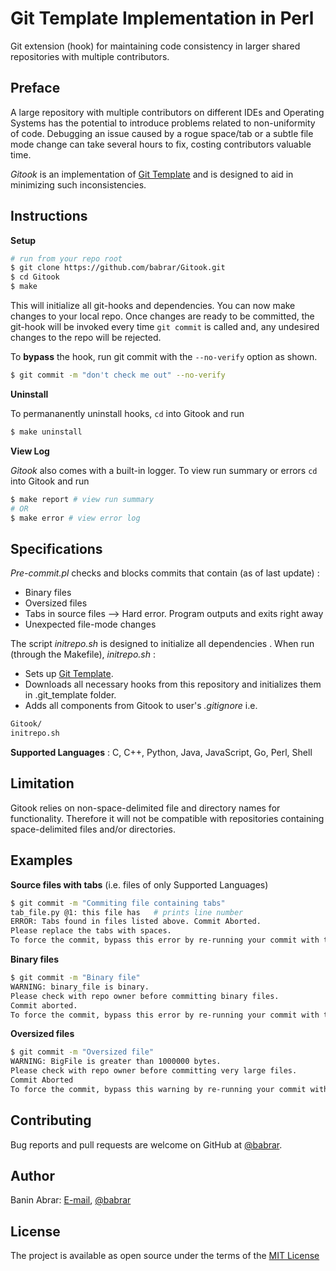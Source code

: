 # Git Template Implementation in Perl
Git extension (hook) for maintaining code consistency in larger shared repositories with multiple contributors.

## Preface
A large repository with multiple contributors on different IDEs and Operating Systems has the potential to introduce problems related to non-uniformity of code. Debugging an issue caused by a rogue space/tab or a subtle file mode change can take several hours to fix, costing contributors valuable time.

*Gitook* is an implementation of [Git Template](https://git-template.readthedocs.io) and is designed to aid in minimizing such inconsistencies.

## Instructions
**Setup**
```sh
# run from your repo root
$ git clone https://github.com/babrar/Gitook.git
$ cd Gitook
$ make
```
This will initialize all git-hooks and dependencies. You can now make changes to your local repo. Once changes are ready to be committed,
the git-hook will be invoked every time `git commit` is called and, any undesired changes to the repo will be rejected.

To **bypass** the hook, run git commit with the `--no-verify` option as shown.
```sh
$ git commit -m "don't check me out" --no-verify
```
**Uninstall**

To permananently uninstall hooks, `cd` into Gitook and run
```sh
$ make uninstall
```
**View Log**

*Gitook* also comes with a built-in logger. To view run summary or errors `cd` into Gitook and run
```sh
$ make report # view run summary
# OR
$ make error # view error log
```
## Specifications
*Pre-commit.pl*
checks and blocks commits that contain (as of last update) :
- Binary files
- Oversized files
- Tabs in source files --> Hard error. Program outputs and exits right away
- Unexpected file-mode changes

The script *initrepo.sh* is designed to initialize all dependencies .
When run (through the Makefile), *initrepo.sh* :
- Sets up [Git Template](https://git-template.readthedocs.io).
- Downloads all necessary hooks from this repository and initializes them in .git_template folder.
- Adds all components from Gitook to user's *.gitignore*
i.e.
```sh
Gitook/
initrepo.sh
```

**Supported Languages** : C, C++, Python, Java, JavaScript, Go, Perl, Shell

## Limitation

Gitook relies on non-space-delimited file and directory names for functionality. Therefore it will not be compatible with repositories containing space-delimited files and/or directories.


## Examples
**Source files with tabs** (i.e. files of only Supported Languages)
```sh
$ git commit -m "Commiting file containing tabs"
tab_file.py @1: this file has   # prints line number
ERROR: Tabs found in files listed above. Commit Aborted.
Please replace the tabs with spaces.
To force the commit, bypass this error by re-running your commit with the '--no-verify' option
```
**Binary files**
```sh
$ git commit -m "Binary file"
WARNING: binary_file is binary.
Please check with repo owner before committing binary files.
Commit aborted.
To force the commit, bypass this error by re-running your commit with the '--no-verify' option
```

**Oversized files**
```sh
$ git commit -m "Oversized file"
WARNING: BigFile is greater than 1000000 bytes.
Please check with repo owner before committing very large files.
Commit Aborted
To force the commit, bypass this warning by re-running your commit with the '--no-verify' option
```
## Contributing

Bug reports and pull requests are welcome on GitHub at [@babrar](https://www.github.com/babrar).

## Author

Banin Abrar: [E-mail](mailto:baninabrar98@gmail.com), [@babrar](https://www.github.com/babrar)

## License

The project is available as open source under the terms of
the [MIT License](https://opensource.org/licenses/MIT)
